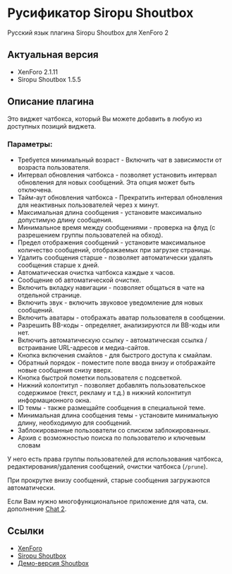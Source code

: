 # Русификатор Siropu Shoutbox
Русский язык плагина Siropu Shoutbox для XenForo 2

## Актуальная версия
* XenForo 2.1.11
* Siropu Shoutbox 1.5.5

## Описание плагина
Это виджет чатбокса, который Вы можете добавить в любую из доступных позиций виджета.

### Параметры:
- Требуется минимальный возраст - Включить чат в зависимости от возраста пользователя.
- Интервал обновления чатбокса - позволяет установить интервал обновления для новых сообщений. Эта опция может быть отключена.
- Тайм-аут обновления чатбокса - Прекратить интервал обновления для неактивных пользователей через x минут.
- Максимальная длина сообщения - установите максимально допустимую длину сообщения.
- Минимальное время между сообщениями - проверка на флуд (с разрешением группы пользователей на обход).
- Предел отображения сообщений - установите максимальное количество сообщений, отображаемых при загрузке страницы.
- Удалить сообщения старше - позволяет автоматически удалять сообщения старше x дней.
- Автоматическая очистка чатбокса каждые x часов.
- Сообщение об автоматической очистке.
- Включить вкладку навигации - позволяет общаться в чате на отдельной странице.
- Включить звук - включить звуковое уведомление для новых сообщений.
- Включить аватары - отображать аватар пользователя в сообщении.
- Разрешить BB-коды - определяет, анализируются ли BB-коды или нет.
- Включить автоматическую ссылку - автоматическая ссылка / встраивание URL-адресов и медиа-сайтов.
- Кнопка включения смайлов - для быстрого доступа к смайлам.
- Обратный порядок - поместите поле ввода внизу и отображайте новые сообщения снизу вверх.
- Кнопка быстрой пометки пользователя с подсветкой.
- Нижний колонтитул - позволяет добавлять пользовательское содержимое (текст, рекламу и т.д.) в нижний колонтитул информационного окна.
- ID темы - также размещайте сообщения в специальной теме.
- Минимальная длина сообщения темы - установите минимальную длину, необходимую для сообщений.
- Заблокированные пользователи со списком заблокированных.
- Архив с возможностью поиска по пользователю и ключевым словам

У него есть права группы пользователей для использования чатбокса, редактирования/удаления сообщений, очистки чатбокса (`/prune`).

При прокрутке внизу сообщений, старые сообщения загружаются автоматически.


Если Вам нужно многофункциональное приложение для чата, см. дополнение [Chat 2](https://xenforo.com/community/resources/chat-2-by-siropu.5762/).

## Ссылки
* [XenForo](https://xenforo.com/)
* [Siropu Shoutbox](https://xenforo.com/community/resources/shoutbox-by-siropu.5668/)
* [Демо-версия Shoutbox](https://www.siropu.com/forums/)